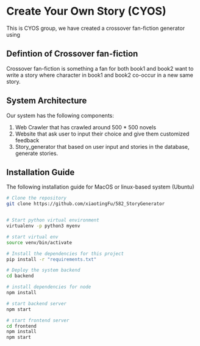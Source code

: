 # Create Your Own Story (CYOS)

This is CYOS group, we have created a crossover fan-fiction generator using 

## Defintion of Crossover fan-fiction
Crossover fan-fiction is something a fan for both book1 and book2 want to write a story where 
character in book1 and book2 co-occur in a new same story.

## System Architecture
Our system has the following components:
1. Web Crawler that has crawled around 500 * 500 novels
2. Website that ask user to input their choice and give them customized feedback
3. Story_generator that based on user input and stories in the database, generate stories.

## Installation Guide
The following installation guide for MacOS or linux-based system (Ubuntu)
```bash
# Clone the repository
git clone https://github.com/xiaotingFu/582_StoryGenerator


# Start python virtual environment
virtualenv -p python3 myenv

# start virtual env
source venv/bin/activate

# Install the dependencies for this project
pip install -r "requirements.txt"

# Deploy the system backend
cd backend

# install dependencies for node
npm install

# start backend server
npm start

# start frontend server
cd frontend
npm install
npm start
```
